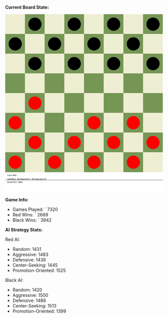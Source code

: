 
**Current Board State:**  
<!-- START_GIF -->
![Checkers Game](./checkers_game.gif)
<!-- END_GIF -->

**Game Info:**  
- Games Played: `<!-- GAMES_PLAYED --> 7320
- Red Wins: `<!-- RED_WINS --> 2689
- Black Wins: `<!-- BLACK_WINS --> 3942

<!-- AI_STATS -->
**AI Strategy Stats:**

Red AI:
- Random: 1431
- Aggressive: 1483
- Defensive: 1436
- Center-Seeking: 1445
- Promotion-Oriented: 1525

Black AI:
- Random: 1420
- Aggressive: 1500
- Defensive: 1488
- Center-Seeking: 1513
- Promotion-Oriented: 1399
